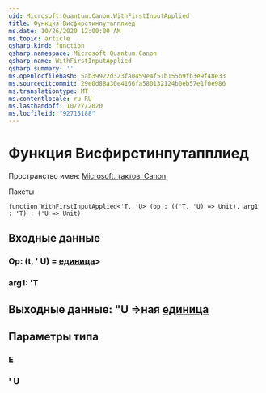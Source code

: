 ```yaml
---
uid: Microsoft.Quantum.Canon.WithFirstInputApplied
title: Функция Висфирстинпутапплиед
ms.date: 10/26/2020 12:00:00 AM
ms.topic: article
qsharp.kind: function
qsharp.namespace: Microsoft.Quantum.Canon
qsharp.name: WithFirstInputApplied
qsharp.summary: ''
ms.openlocfilehash: 5ab39922d323fa0459e4f51b155b9fb3e9f48e33
ms.sourcegitcommit: 29e0d88a30e4166fa580132124b0eb57e1f0e986
ms.translationtype: MT
ms.contentlocale: ru-RU
ms.lasthandoff: 10/27/2020
ms.locfileid: "92715188"
---
```

# <a name="withfirstinputapplied-function"></a>Функция Висфирстинпутапплиед

Пространство имен: [Microsoft. тактов. Canon](xref:Microsoft.Quantum.Canon)

Пакеты [](https://nuget.org/packages/)




```qsharp
function WithFirstInputApplied<'T, 'U> (op : (('T, 'U) => Unit), arg1 : 'T) : ('U => Unit)
```


## <a name="input"></a>Входные данные

### <a name="op--tu--unit"></a>Op: (t, ' U) = [единица](xref:microsoft.quantum.lang-ref.unit)> 




### <a name="arg1--t"></a>arg1: 'T





## <a name="output--u--unit"></a>Выходные данные: "U =>ная [единица](xref:microsoft.quantum.lang-ref.unit) 



## <a name="type-parameters"></a>Параметры типа

### <a name="t"></a>Е


### <a name="u"></a>' U

